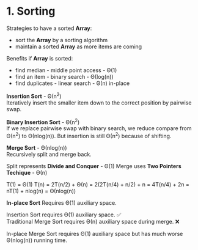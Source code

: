 # 1. Sorting
Strategies to have a sorted **Array**:
* sort the **Array** by a sorting algorithm
* maintain a sorted **Array** as more items are coming

Benefits if **Array** is sorted:
* find median - middle point access - Θ(1)
* find an item - binary search - Θ(log(n))
* find duplicates - linear search - Θ(n) in-place

**Insertion Sort** - Θ(n<sup>2</sup>)  
Iteratively insert the smaller item down to the correct position by pairwise swap.

**Binary Insertion Sort** - Θ(n<sup>2</sup>)  
If we replace pairwise swap with binary search, we reduce compare from Θ(n<sup>2</sup>) to Θ(nlog(n)). But insertion is still Θ(n<sup>2</sup>) because of shifting.

**Merge Sort** - Θ(nlog(n))  
Recursively split and merge back.

Split represents **Divide and Conquer** - Θ(1)
Merge uses **Two Pointers Techique** - Θ(n)

T(1) = Θ(1)
T(n) = 2T(n/2) + Θ(n) = 2(2T(n/4) + n/2) + n = 4T(n/4) + 2n = nT(1) + nlog(n) = Θ(nlog(n))

**In-place Sort**
Requires Θ(1) auxiliary space.

Insertion Sort requires Θ(1) auxiliary space. ✅  
Traditional Merge Sort requires Θ(n) auxiliary space during merge. ❌

In-place Merge Sort requires Θ(1) auxiliary space but has much worse Θ(nlog(n)) running time.
